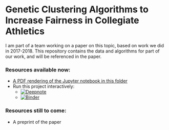 
# Genetic Clustering Algorithms to Increase Fairness in Collegiate Athletics

I am part of a team working on a paper on this topic, based on
work we did in 2017-2018.  This repository contains the data and
algorithms for part of our work, and will be referenced in the
paper.

### Resources available now:

 * [A PDF rendering of the Jupyter notebook in this folder](ncaa_region_optimizer.pdf)
 * Run this project interactively:
    * [![Deepnote](https://beta.deepnote.com/buttons/launch-in-deepnote.svg)](https://beta.deepnote.org/launch?template=deepnote&url=https%3A%2F%2Fgithub.com%2Fnathancarter%2Fclustering-for-ncaa%2Fblob%2Fmaster%2Fncaa_region_optimizer.ipynb)
    * [![Binder](https://mybinder.org/badge_logo.svg)](https://mybinder.org/v2/gh/nathancarter/clustering-for-ncaa/master?urlpath=lab/tree/ncaa_region_optimizer.ipynb)

### Resources still to come:

 * A preprint of the paper

